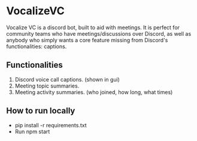 # VocalizeVC
Vocalize VC is a discord bot, built to aid with meetings. It is perfect for community teams who have meetings/discussions over Discord, as well as anybody who simply wants a core feature missing from Discord's functionalities: captions.

## Functionalities
1. Discord voice call captions. (shown in gui)
2. Meeting topic summaries.
3. Meeting activity summaries. (who joined, how long, what times)

## How to run locally
- pip install -r requirements.txt
- Run npm start